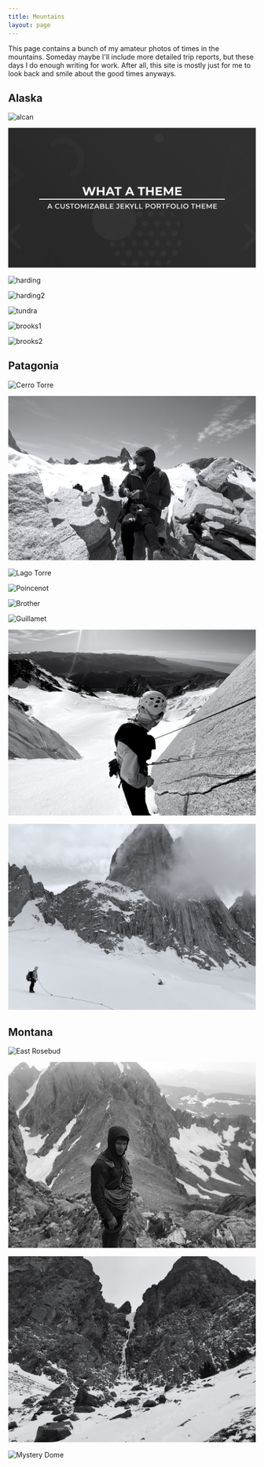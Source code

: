 ```yaml
---
title: Mountains
layout: page
---
```


This page contains a bunch of my amateur photos of times in the mountains. 
Someday maybe I'll include more detailed trip reports, but these days I do
enough writing for work. After all, this site is mostly just for me to look back and smile about the good times anyways.

## Alaska

![alcan](./assets/images/alcan.JPG)

![seward](./assets/images/meta.jpg)

![harding](./assets/images/harding.JPG)

![harding2](./assets/images/girdwood.JPG)

![tundra](./assets/images/colors.JPG)

![brooks1](./assets/images/brooks.JPG)

![brooks2](./assets/images/brooks2.JPG)

## Patagonia

![Cerro Torre](./assets/images/torre.png)

![Paso Superior](./assets/images/pasosuperior.jpg)

![Lago Torre](./assets/images/lago.JPG)

![Poincenot](./assets/images/poincenot.JPG)

![Brother](./assets/images/brudda.jpg)

![Guillamet](./assets/images/guilla.JPG)

![Rappel](./assets/images/rap.jpg)

![Fitz Roy](./assets/images/fitz.jpg)

## Montana

![East Rosebud](./assets/images/chamonix.jpg)

![Grand Teton](./assets/images/grand.jpg)

![Ice](./assets/images/mummyIII.jpg)

![Mystery Dome](./assets/images/granite.jpg)



